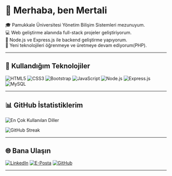 # 👋 Merhaba, ben Mertali

🎓 Pamukkale Üniversitesi Yönetim Bilişim Sistemleri mezunuyum.  
💻 Web geliştirme alanında full-stack projeler geliştiriyorum.  
🚀 Node.js ve Express.js ile backend geliştirme yapıyorum.  
🌱 Yeni teknolojileri öğrenmeye ve üretmeye devam ediyorum(PHP).

---

## 🚀 Kullandığım Teknolojiler

![HTML5](https://img.shields.io/badge/-HTML5-E34F26?logo=html5&logoColor=fff&style=flat-square) ![CSS3](https://img.shields.io/badge/-CSS3-1572B6?logo=css3&logoColor=fff&style=flat-square) ![Bootstrap](https://img.shields.io/badge/-Bootstrap-563D7C?logo=bootstrap&logoColor=fff&style=flat-square) ![JavaScript](https://img.shields.io/badge/-JavaScript-F7DF1E?logo=javascript&logoColor=000&style=flat-square) ![Node.js](https://img.shields.io/badge/-Node.js-339933?logo=node.js&logoColor=fff&style=flat-square) ![Express.js](https://img.shields.io/badge/-Express.js-000000?logo=express&logoColor=fff&style=flat-square) ![MySQL](https://img.shields.io/badge/-MySQL-4479A1?logo=mysql&logoColor=fff&style=flat-square)

---

## 📊 GitHub İstatistiklerim
![En Çok Kullanılan Diller](https://github-readme-stats.vercel.app/api/top-langs/?username=mertalitosun&layout=compact&theme=tokyonight)

![GitHub Streak](https://github-readme-streak-stats.herokuapp.com/?user=mertalitosun&theme=dark&date_format=M%20j%5B%2C%20Y%5D)

---

## 🌐 Bana Ulaşın

[![LinkedIn](https://img.shields.io/badge/-LinkedIn-0A66C2?logo=linkedin&logoColor=white&style=for-the-badge)](https://www.linkedin.com/in/mertalitosun/) [![E-Posta](https://img.shields.io/badge/-E%20Posta-D14836?logo=gmail&logoColor=white&style=for-the-badge)](mailto:mertalitosunwork@gmail.com) [![GitHub](https://img.shields.io/badge/-GitHub-181717?logo=github&logoColor=white&style=for-the-badge)](https://github.com/mertalitosun)

---
